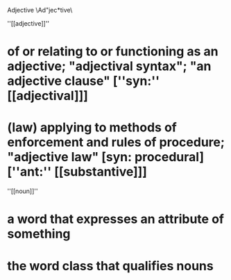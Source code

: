 Adjective \Ad"jec*tive\

''[[adjective]]''
# of or relating to or functioning as an adjective; "adjectival syntax"; "an adjective clause" [''syn:'' [[adjectival]]]
# (law) applying to methods of enforcement and rules of procedure; "adjective law" [syn: procedural] [''ant:'' [[substantive]]]

''[[noun]]''
# a word that expresses an attribute of something
# the word class that qualifies nouns
